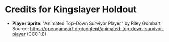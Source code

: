 # Credits for Kingslayer Holdout

- **Player Sprite**: "Animated Top-Down Survivor Player" by Riley Gombart  
  Source: https://opengameart.org/content/animated-top-down-survivor-player (CC0 1.0)